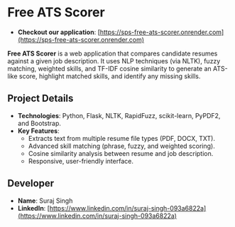 # Free ATS Scorer
- **Checkout our application**: [https://sps-free-ats-scorer.onrender.com](https://sps-free-ats-scorer.onrender.com)

**Free ATS Scorer** is a web application that compares candidate resumes against a given job description. It uses NLP techniques (via NLTK), fuzzy matching, weighted skills, and TF-IDF cosine similarity to generate an ATS-like score, highlight matched skills, and identify any missing skills.

## Project Details
- **Technologies**: Python, Flask, NLTK, RapidFuzz, scikit-learn, PyPDF2, and Bootstrap.
- **Key Features**:
  - Extracts text from multiple resume file types (PDF, DOCX, TXT).
  - Advanced skill matching (phrase, fuzzy, and weighted scoring).
  - Cosine similarity analysis between resume and job description.
  - Responsive, user-friendly interface.

## Developer
- **Name**: Suraj Singh  
- **LinkedIn**: [https://www.linkedin.com/in/suraj-singh-093a6822a](https://www.linkedin.com/in/suraj-singh-093a6822a)
